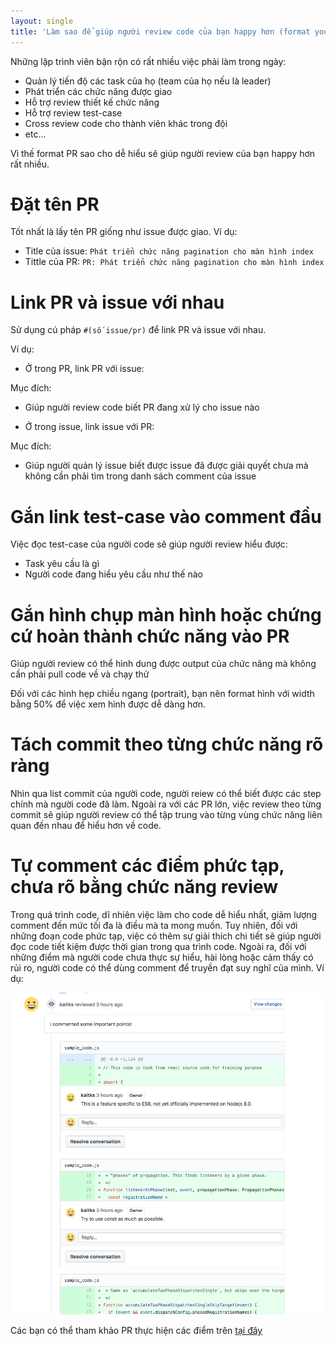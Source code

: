 ```yaml
---
layout: single
title: 'Làm sao để giúp người review code của bạn happy hơn (format your pr ftw)'
---
```


Những lập trình viên bận rộn có rất nhiều việc phải làm trong ngày:

- Quản lý tiến độ các task của họ (team của họ nếu là leader)
- Phát triển các chức năng được giao
- Hỗ trợ review thiết kế chức năng
- Hỗ trợ review test-case
- Cross review code cho thành viên khác trong đội
- etc...

Vì thế format PR sao cho dễ hiểu sẽ giúp người review của bạn happy hơn rất nhiều.

# Đặt tên PR

Tốt nhất là lấy tên PR giống như issue được giao. Ví dụ:

- Title của issue: `Phát triển chức năng pagination cho màn hình index`
- Tittle của PR: `PR: Phát triển chức năng pagination cho màn hình index`

# Link PR và issue với nhau

Sử dụng cú pháp `#(số issue/pr)` để link PR và issue với nhau.

Ví dụ:

- Ở trong PR, link PR với issue:

Mục đích:

- Giúp người review code biết PR đang xử lý cho issue nào

- Ở trong issue, link issue với PR:

Mục đích:

- Giúp người quản lý issue biết được issue đã được giải quyết chưa mà không cần phải tìm trong danh sách comment của issue

# Gắn link test-case vào comment đầu

Việc đọc test-case của người code sẽ giúp người review hiểu được:

- Task yêu cầu là gì
- Người code đang hiểu yêu cầu như thế nào

# Gắn hình chụp màn hình hoặc chứng cứ hoàn thành chức năng vào PR

Giúp người review có thể hình dung được output của chức năng mà không cần phải pull code về và chạy thử

Đối với các hình hẹp chiều ngang (portrait), bạn nên format hình với width bằng 50% để việc xem hình được dễ dàng hơn.

# Tách commit theo từng chức năng rõ ràng

Nhìn qua list commit của người code, người reiew có thể biết được các step chính mà người code đã làm.
Ngoài ra với các PR lớn, việc review theo từng commit sẽ giúp người review có thể tập trung vào từng vùng chức năng liên quan đến nhau để hiểu hơn về code.

# Tự comment các điểm phức tạp, chưa rõ bằng chức năng review

Trong quá trình code, dĩ nhiên việc làm cho code dễ hiểu nhất, giảm lượng comment đến mức tối đa là điều mà ta mong muốn.
Tuy nhiên, đối với những đoạn code phức tạp, việc có thêm sự giải thích chi tiết sẽ giúp người đọc code tiết kiệm được thời gian trong qua trình code.
Ngoài ra, đối với những điểm mà người code chưa thực sự hiểu, hài lòng hoặc cảm thấy có rủi ro, người code có thể dùng comment để truyền đạt suy nghĩ của mình.
Ví dụ:

![sample self comment](/assets/ibst/sample-self-comment.png)

Các bạn có thể tham khảo PR thực hiện các điểm trên [tại đây](https://github.com/kaitks/kaitks.github.io/pull/2)
